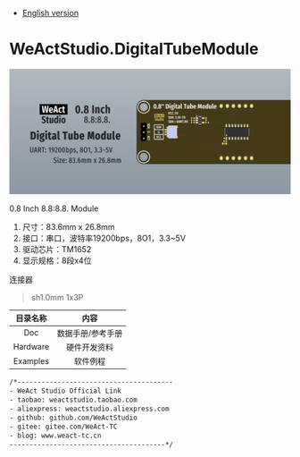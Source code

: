 * [English version](./README.md)
# WeActStudio.DigitalTubeModule
![display](Images/1.png)

0.8 Inch 8.8:8.8. Module  
1. 尺寸：83.6mm x 26.8mm
2. 接口：串口，波特率19200bps，8O1，3.3~5V
3. 驱动芯片：TM1652
4. 显示规格：8段x4位

连接器  
> sh1.0mm 1x3P

|目录名称|内容|
| :--:|:--:|
|Doc| 数据手册/参考手册|
|Hardware| 硬件开发资料|
|Examples|软件例程|

```
/*---------------------------------------
- WeAct Studio Official Link
- taobao: weactstudio.taobao.com
- aliexpress: weactstudio.aliexpress.com
- github: github.com/WeActStudio
- gitee: gitee.com/WeAct-TC
- blog: www.weact-tc.cn
---------------------------------------*/
```